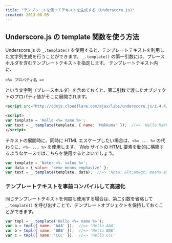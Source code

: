```yaml
---
title: "テンプレートを使ってテキストを生成する (Underscore.js)"
created: 2013-06-05
---
```


Underscore.js の template 関数を使う方法
----

Underscore.js の `_.template()` を使用すると、テンプレートテキストを利用した文字列生成を行うことができます。
`_.template()` の第一引数には、プレースホルダを含むテンプレートテキストを指定します。
テンプレートテキスト内に、

```
<%= プロパティ名 =>
```

という文字列（プレースホルダ）を含めておくと、第二引数で渡したオブジェクトのプロパティ値がそこに展開されます。

```html
<script src="http://cdnjs.cloudflare.com/ajax/libs/underscore.js/1.4.4/underscore-min.js"></script>

<script>
var template = 'Hello <%= name %>';
var text = _.template(template, { name: 'Makkuma' });  //=> 'Hello Makkuma'
</script>
```

テキストの展開時に、同時に HTML エスケープしたい場合は、`<%= ... %>` の代わりに、`<%- ... %>` を使用します。
Web サイトの HTML 要素を動的に構築するようなケースではこちらを使用するとよいでしょう。

```javascript
var template = 'Note: <%- value %>';
var data = { value: '<em> means emphasize' };
var text = _.template(template, data);  //=> 'Note: &lt;em&gt; means emphasize'
```

### テンプレートテキストを事前コンパイルして高速化

同じテンプレートテキストを何度も使用する場合は、第二引数を省略して `_.template()` を呼び出すことで、テンプレートオブジェクトを保持しておくことができます。

```javascript
var tmpl = _.template('Hello <%= name %>');
var a = tmpl({ name: 'AAA' });  //=> 'Hello AAA'
var b = tmpl({ name: 'BBB' });  //=> 'Hello BBB'
var c = tmpl({ name: 'CCC' });  //=> 'Hello CCC'
```

